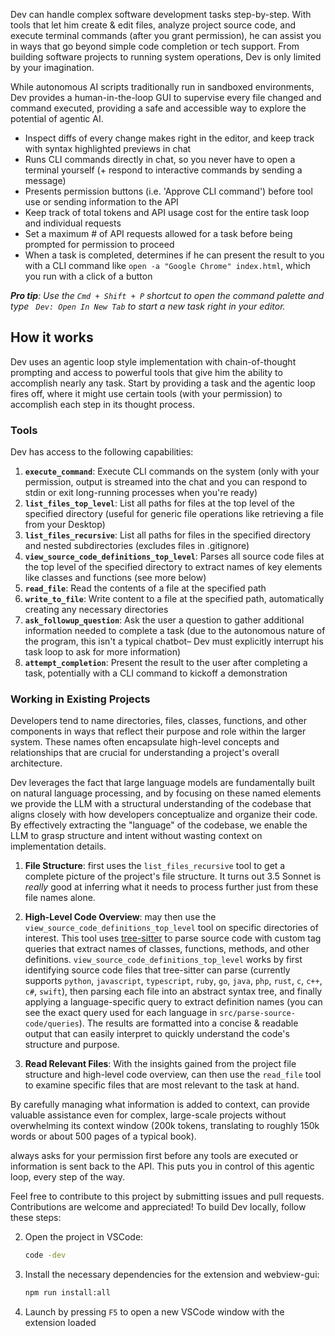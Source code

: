  Dev can handle complex software development tasks step-by-step. With tools that let him create & edit files, analyze project source code, and execute terminal commands (after you grant permission), he can assist you in ways that go beyond simple code completion or tech support. From building software projects to running system operations,  Dev is only limited by your imagination.

While autonomous AI scripts traditionally run in sandboxed environments,  Dev provides a human-in-the-loop GUI to supervise every file changed and command executed, providing a safe and accessible way to explore the potential of agentic AI.

-   Inspect diffs of every change  makes right in the editor, and keep track with syntax highlighted previews in chat
-   Runs CLI commands directly in chat, so you never have to open a terminal yourself (+ respond to interactive commands by sending a message)
-   Presents permission buttons (i.e. 'Approve CLI command') before tool use or sending information to the API
-   Keep track of total tokens and API usage cost for the entire task loop and individual requests
-   Set a maximum # of API requests allowed for a task before being prompted for permission to proceed
-   When a task is completed,  determines if he can present the result to you with a CLI command like `open -a "Google Chrome" index.html`, which you run with a click of a button

_**Pro tip**: Use the `Cmd + Shift + P` shortcut to open the command palette and type ` Dev: Open In New Tab` to start a new task right in your editor._

## How it works

 Dev uses an agentic loop style implementation with chain-of-thought prompting and access to powerful tools that give him the ability to accomplish nearly any task. Start by providing a task and the agentic loop fires off, where it might use certain tools (with your permission) to accomplish each step in its thought process.

### Tools

 Dev has access to the following capabilities:

1. **`execute_command`**: Execute CLI commands on the system (only with your permission, output is streamed into the chat and you can respond to stdin or exit long-running processes when you're ready)
2. **`list_files_top_level`**: List all paths for files at the top level of the specified directory (useful for generic file operations like retrieving a file from your Desktop)
3. **`list_files_recursive`**: List all paths for files in the specified directory and nested subdirectories (excludes files in .gitignore)
4. **`view_source_code_definitions_top_level`**: Parses all source code files at the top level of the specified directory to extract names of key elements like classes and functions (see more below)
5. **`read_file`**: Read the contents of a file at the specified path
6. **`write_to_file`**: Write content to a file at the specified path, automatically creating any necessary directories
7. **`ask_followup_question`**: Ask the user a question to gather additional information needed to complete a task (due to the autonomous nature of the program, this isn't a typical chatbot– Dev must explicitly interrupt his task loop to ask for more information)
8. **`attempt_completion`**: Present the result to the user after completing a task, potentially with a CLI command to kickoff a demonstration

### Working in Existing Projects

Developers tend to name directories, files, classes, functions, and other components in ways that reflect their purpose and role within the larger system. These names often encapsulate high-level concepts and relationships that are crucial for understanding a project's overall architecture.

 Dev leverages the fact that large language models are fundamentally built on natural language processing, and by focusing on these named elements we provide the LLM with a structural understanding of the codebase that aligns closely with how developers conceptualize and organize their code. By effectively extracting the "language" of the codebase, we enable the LLM to grasp structure and intent without wasting context on implementation details.

1. **File Structure**:  first uses the `list_files_recursive` tool to get a complete picture of the project's file structure. It turns out  3.5 Sonnet is _really_ good at inferring what it needs to process further just from these file names alone.

2. **High-Level Code Overview**:  may then use the `view_source_code_definitions_top_level` tool on specific directories of interest. This tool uses [tree-sitter](https://github.com/tree-sitter/tree-sitter) to parse source code with custom tag queries that extract names of classes, functions, methods, and other definitions. `view_source_code_definitions_top_level` works by first identifying source code files that tree-sitter can parse (currently supports `python`, `javascript`, `typescript`, `ruby`, `go`, `java`, `php`, `rust`, `c`, `c++`, `c#`, `swift`), then parsing each file into an abstract syntax tree, and finally applying a language-specific query to extract definition names (you can see the exact query used for each language in `src/parse-source-code/queries`). The results are formatted into a concise & readable output that  can easily interpret to quickly understand the code's structure and purpose.

3. **Read Relevant Files**: With the insights gained from the project file structure and high-level code overview,  can then use the `read_file` tool to examine specific files that are most relevant to the task at hand.

By carefully managing what information is added to context,  can provide valuable assistance even for complex, large-scale projects without overwhelming its context window (200k tokens, translating to roughly 150k words or about 500 pages of a typical book).

 always asks for your permission first before any tools are executed or information is sent back to the API. This puts you in control of this agentic loop, every step of the way.


Feel free to contribute to this project by submitting issues and pull requests. Contributions are welcome and appreciated!
To build  Dev locally, follow these steps:

2. Open the project in VSCode:
    ```bash
    code -dev
    ```
3. Install the necessary dependencies for the extension and webview-gui:
    ```bash
    npm run install:all
    ```
4. Launch by pressing `F5` to open a new VSCode window with the extension loaded



